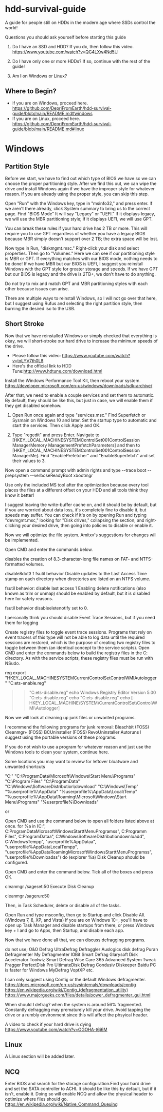 # hdd-survival-guide
A guide for people still on HDDs in the modern age where SSDs control the world!

Questions you should ask yourself before starting this guide

1. Do I have an SSD and HDD? If you do, then follow this video. https://www.youtube.com/watch?v=QG4LXw4Nd5U

2. Do I have only one or more HDDs? If so, continue with the rest of the guide!

3. Am I on Windows or Linux?

## Where to Begin?
- If you are on Windows, proceed here.
https://github.com/DepriFromEarth/hdd-survival-guide/blob/main/README.md#windows
- If you are on Linux, proceed here.
https://github.com/DepriFromEarth/hdd-survival-guide/blob/main/README.md#linux

# Windows

## Partition Style
Before we start, we have to find out which type of BIOS we have so we can choose the proper partitioning style.
After we find this out, we can wipe the drive and install Windows again if we have the improper style for whatever reason.
If you are already using the proper style, you can skip this step.

Open "Run" with the Windows key, type in "msinfo32," and press enter. If we aren't there already, click System summary to bring us to the correct page.
Find "BIOS Mode" It will say "Legacy" or "UEFI." If it displays legacy, we will use the MBR partitioning style; if it displays UEFI, we will use GPT.

You can break these rules if your hard drive has 2 TB or more.
This will require you to use GPT regardless of whether you have a legacy BIOS because MBR simply doesn't support over 2 TB; the extra space will be lost.

Now type in Run, "diskmgmt.msc." Right-click your disk and select properties. Then go to "Volumes."
Here we can see if our partitioning style is MBR or GPT. If everything matches with our BIOS mode, nothing needs to be done!
If we have MBR but our BIOS is UEFI, I suggest you reinstall Windows with the GPT style for greater storage and speeds.
If we have GPT but our BIOS is legacy and the drive is 2TB+, we don't have to do anything.

Do not try to mix and match GPT and MBR partitioning styles with each other because issues can arise.

There are multiple ways to reinstall Windows, so I will not go over that here, but I suggest using Rufus and selecting the right partition style, then burning the desired iso to the USB.

## Short Stroke
Now that we have reinstalled Windows or simply checked that everything is okay, we will short-stroke our hard drive to increase the minimum speeds of the drive.
- Please follow this video: https://www.youtube.com/watch?v=toLYV7th0L8
- Here's the official link to HDD Tune:http://www.hdtune.com/download.html

Install the Windows Performance Tool Kit, then reboot your system. https://developer.microsoft.com/en-us/windows/downloads/sdk-archive/

After that, we need to enable a couple services and set them to automatic.
By default, they should be like this, but just in case, we will enable them if they get disabled somehow.

1. Open Run once again and type "services.msc." Find Superfetch or Sysmain on Windows 10 and later.
Set the startup type to automatic and start the services.
Then click Apply and OK.

2. Type "regedit" and press Enter.
Navigate to [HKEY_LOCAL_MACHINESYSTEMControlSet001ControlSession ManagerMemory ManagementPrefetchParameters] and then to [HKEY_LOCAL_MACHINESYSTEMControlSet001ControlSession ManagerMe].
Find "EnablePrefetcher" and "EnableSuperfetch" and set their values to 3.

Now open a command prompt with admin rights and type
--trace boot --prepsystem --verboseReadyBoot xbootmgr

Use only the included MS tool after the optimization because every tool places the files at a different offset on your HDD and all tools think they know it better!

I suggest leaving the write-buffer cache on, and it should be by default, but if you are worried about data loss, it's completely fine to disable it, but speeds may suffer. You can check if it's on by opening Run and typing "devmgmt.msc," looking for "Disk drives," collapsing the section, and right-clicking your desired drive, then going into policies to disable or enable it.

Now we will optimize the file system. Amitxv's suggestions for changes will be implemented.

Open CMD and enter the commands below.

disables the creation of 8.3-character-long file names on FAT- and NTFS-formatted volumes.

disable8dot3 1 fsutil behavior
Disable updates to the Last Access Time stamp on each directory when directories are listed on an NTFS volume.

fsutil behavior: disable last access 1
Enabling delete notifications (also known as trim or unmap) should be enabled by default, but it is disabled here for safety reasons.

fsutil behavior disableeletenotify set to 0.

I personally think you should disable Event Trace Sessions, but if you need them for logging

Create registry files to toggle event trace sessions. Programs that rely on event tracers of this type will not be able to log data until the required sessions are restored, which is the purpose of creating two registry files to toggle between them (an identical concept to the service scripts). Open CMD and enter the commands below to build the registry files in the C: directory. As with the service scripts, these registry files must be run with NSudo.

reg export "HKEY_LOCAL_MACHINESYSTEMCurrentControlSetControlWMIAutologger" "C:ets-enable.reg"
>> "C:ets-disable.reg" echo Windows Registry Editor Version 5.00
>> "C:ets-disable.reg" echo
>> "C:ets-disable.reg" echo [-HKEY_LOCAL_MACHINE\SYSTEM\CurrentControlSet\Control\WMI\Autologger]

Now we will look at cleaning up junk files or unwanted programs.

I recommend the following programs for junk removal:
Bleachbit (FOSS)
Cleanmgr+ (FOSS)
BCUninstaller (FOSS)
RevoUninstaller
Autoruns
I suggest using the portable versions of these programs.

If you do not wish to use a program for whatever reason and just use the Windows tools to clean your system, continue here.

Some locations you may want to review for leftover bloatware and unwanted shortcuts

"C:\"
"C:\ProgramData\Microsoft\Windows\Start Menu\Programs"
"C:\Program Files"
"C:\ProgramData"
"C:\Windows\SoftwareDistribution\download"
"C:\Windows\Temp"
"%userprofile%\AppData"
"%userprofile%\AppData\Local\Temp"
"%userprofile%\AppData\Roaming\Microsoft\Windows\Start Menu\Programs"
"%userprofile%\Downloads"

or

Open CMD and use the command below to open all folders listed above at once.
for %a in (C:\", C:ProgramDataMicrosoftWindowsStarttMenuProgramss", C:Programm Files", C:ProgramDataa", C:WindowsSoftwareDistributiondownloadd", C:WindowsTempp", "userprofile%AppDataa", "userprofile%AppDataLocalTempp", "userprofile%AppDataRoamingMicrosoftWindowsStarttMenuProgramss", "userprofile%Downloadss") do (explorer %a)
Disk Cleanup should be configured.

Open CMD and enter the command below. Tick all of the boxes and press OK.

cleanmgr /sageset:50
Execute Disk Cleanup

cleanmgr /sagerun:50

Then, in Task Scheduler, delete or disable all of the tasks.

Open Run and type msconfig, then go to Startup and click Disable All. (Windows 7, 8, XP, and Vista)
If you are on Windows 10+, you'll have to open up Task Manager and disable startups from there, or press Windows key + I and go to Apps, then Startup, and disable each app.

Now that we have done all that, we can discuss defragging programs.

do not use;
O&O Defrag
UltraDefrag
Defraggler
Auslogics disk defrag
Puran Defragmenter
My Defragmenter
IOBit Smart Defrag
Glarysoft Disk Accelerator
Toolwiz Smart Defrag
Wise Care 365
Advanced System Tweak
Fragger
PerfectDisk Pro
UltimateDisk Defrag
Condusiv Diskeeper
Baidu PC is faster for Windows
MyDefrag
VoptXP
etc.

I can only suggest using Contig or the default Windows defragmenter.
https://docs.microsoft.com/en-us/sysinternals/downloads/contig
https://en.wikipedia.org/wiki/Contig_(defragmentation_utility)
https://www.majorgeeks.com/files/details/power_defragmenter_gui.html

When should I defrag? when the system is around 56% fragmented. Constantly defragging may prematurely kill your drive.
Avoid tapping the drive or a rumbly environment since this will affect the phsyical header.

A video to check if your hard drive is dying https://www.youtube.com/watch?v=OGOHA-t6j6M

## Linux
A Linux section will be added later.

## NCQ
Enter BIOS and search for the storage configuration.Find your hard drive and set the SATA controller to ACHI. It should be like this by default, but if it isn't, enable it. Doing so will enable NCQ and allow the physical header to optimize where files should go. https://en.wikipedia.org/wiki/Native_Command_Queuing
